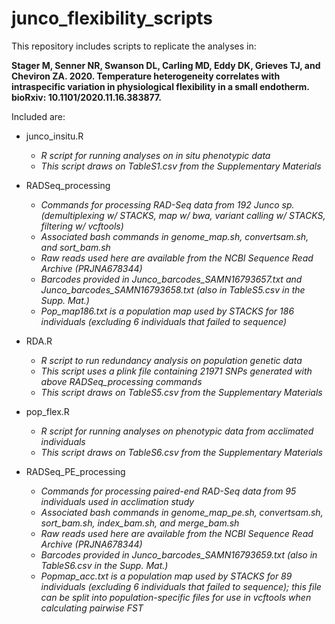 # junco_flexibility_scripts

This repository includes scripts to replicate the analyses in:

**Stager M, Senner NR, Swanson DL, Carling MD, Eddy DK, Grieves TJ, and Cheviron ZA. 2020. Temperature heterogeneity correlates with intraspecific variation in physiological flexibility in a small endotherm. bioRxiv: 10.1101/2020.11.16.383877.**


Included are:

* junco_insitu.R  
  * *R script for running analyses on in situ phenotypic data*
  * *This script draws on TableS1.csv from the Supplementary Materials*

* RADSeq_processing 
  * *Commands for processing RAD-Seq data from 192 Junco sp. (demultiplexing w/ STACKS, map w/ bwa, variant calling w/ STACKS, filtering w/ vcftools)*
  * *Associated bash commands in genome_map.sh, convertsam.sh, and sort_bam.sh*
  * *Raw reads used here are available from the NCBI Sequence Read Archive (PRJNA678344)*
  * *Barcodes provided in Junco_barcodes_SAMN16793657.txt and Junco_barcodes_SAMN16793658.txt (also in TableS5.csv in the Supp. Mat.)*
  * *Pop_map186.txt is a population map used by STACKS for 186 individuals (excluding 6 individuals that failed to sequence)*

* RDA.R 
  * *R script to run redundancy analysis on population genetic data*
  * *This script uses a plink file containing 21971 SNPs generated with above RADSeq_processing commands*
  * *This script draws on TableS5.csv from the Supplementary Materials*
  
* pop_flex.R 
  * *R script for running analyses on phenotypic data from acclimated individuals*
  * *This script draws on TableS6.csv from the Supplementary Materials*

* RADSeq_PE_processing 
  * *Commands for processing paired-end RAD-Seq data from 95 individuals used in acclimation study*
  * *Associated bash commands in genome_map_pe.sh, convertsam.sh, sort_bam.sh, index_bam.sh, and merge_bam.sh*
  * *Raw reads used here are available from the NCBI Sequence Read Archive (PRJNA678344)*
  * *Barcodes provided in Junco_barcodes_SAMN16793659.txt (also in TableS6.csv in the Supp. Mat.)*
  * *Popmap_acc.txt is a population map used by STACKS for 89 individuals (excluding 6 individuals that failed to sequence); this file can be split into population-specific files for use in vcftools when calculating pairwise FST*
